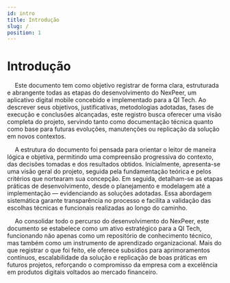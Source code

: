 ```yaml
---
id: intro
title: Introdução
slug: /
position: 1
---
```


# Introdução

&emsp; Este documento tem como objetivo registrar de forma clara, estruturada e abrangente todas as etapas do desenvolvimento do NexPeer, um aplicativo digital mobile concebido e implementado para a QI Tech. Ao descrever seus objetivos, justificativas, metodologias adotadas, fases de execução e conclusões alcançadas, este registro busca oferecer uma visão completa do projeto, servindo tanto como documentação técnica quanto como base para futuras evoluções, manutenções ou replicação da solução em novos contextos.

&emsp; A estrutura do documento foi pensada para orientar o leitor de maneira lógica e objetiva, permitindo uma compreensão progressiva do contexto, das decisões tomadas e dos resultados obtidos. Inicialmente, apresenta-se uma visão geral do projeto, seguida pela fundamentação teórica e pelos critérios que nortearam sua concepção. Em seguida, detalham-se as etapas práticas de desenvolvimento, desde o planejamento e modelagem até a implementação — evidenciando as soluções adotadas. Essa abordagem sistemática garante transparência no processo e facilita a validação das escolhas técnicas e funcionais realizadas ao longo do caminho.

&emsp; Ao consolidar todo o percurso do desenvolvimento do NexPeer, este documento se estabelece como um ativo estratégico para a QI Tech, funcionando não apenas como um repositório de conhecimento técnico, mas também como um instrumento de aprendizado organizacional. Mais do que registrar o que foi feito, ele oferece subsídios para aprimoramentos contínuos, escalabilidade da solução e replicação de boas práticas em futuros projetos, reforçando o compromisso da empresa com a excelência em produtos digitais voltados ao mercado financeiro.

